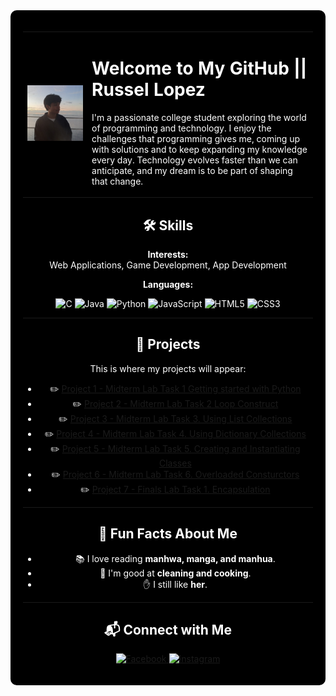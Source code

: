 <div align="center" style="background-color:#000000; color:white; padding:20px; border-radius:10px;">
<table>
  <tr>
    <td width="20%" align="center">
      <img src="images/rus.jpg" alt="Profile pic" width="220"/>
    </td>
    <td width="70%" valign="top">
      <h1 align="left"> Welcome to My GitHub || Russel Lopez </h1>
      
  <p>
    I'm a passionate college student exploring the world of programming and technology.
    I enjoy the challenges that programming gives me, coming up with solutions and to keep expanding my knowledge every day.
    Technology evolves faster than we can anticipate, and my dream is to be part of shaping that change. 
  </p>
    </td>
    
  </tr>
</table>

<h2>🛠️ Skills</h2>
<p><b>Interests:</b><br>Web Applications, Game Development, App Development</p>

<p><b>Languages:</b></p>
<p>
  <img src="https://img.shields.io/badge/C-00599C?style=for-the-badge&logo=c&logoColor=white" alt="C"/>
  <img src="https://img.shields.io/badge/Java-ED8B00?style=for-the-badge&logo=openjdk&logoColor=white" alt="Java"/>
  <img src="https://img.shields.io/badge/Python-3776AB?style=for-the-badge&logo=python&logoColor=white" alt="Python"/>
  <img src="https://img.shields.io/badge/JavaScript-F7DF1E?style=for-the-badge&logo=javascript&logoColor=black" alt="JavaScript"/>
  <img src="https://img.shields.io/badge/HTML5-E34F26?style=for-the-badge&logo=html5&logoColor=white" alt="HTML5"/>
  <img src="https://img.shields.io/badge/CSS3-1572B6?style=for-the-badge&logo=css3&logoColor=white" alt="CSS3"/>
</p>

<hr>

<h2>📂 Projects</h2>
<p>This is where my projects will appear:</p>
<ul>
  <li>✏️ <a href="https://docs.google.com/document/d/1o-xWUObE9C5o1FTpFi87XN3bE9Zm3JcQQZrWKbiojm8/edit?usp=sharing">Project 1 - Midterm Lab Task 1 Getting started with Python</a></li>
  <li>✏️ <a href="https://docs.google.com/document/d/1JdzIEdLT3SnoZj2yktz9NQuIK9h8lipcTArakrSigA8/edit?usp=sharing">Project 2 - Midterm Lab Task 2 Loop Construct</a></li>
  <li>✏️ <a href="https://docs.google.com/document/d/1CkfzIstDXd1jnWyImPl_cdOd_NcUvsKB/edit?usp=sharing&ouid=114309544275202004213&rtpof=true&sd=true">Project 3 - Midterm Lab Task 3. Using List Collections</a></li>
  <li>✏️ <a href="https://docs.google.com/document/d/1vqu-KfFE89QTYoCS9eXQh-2bbqQrjjZc6R1tp_4PpzI/edit?usp=sharing">Project 4 - Midterm Lab Task 4. Using Dictionary Collections</a></li>
  <li>✏️ <a href="https://docs.google.com/document/d/1izl64Km_WkdQCXZyMTVIzTu8wcY5c_Q_8A-7T3MgJYI/edit?usp=sharing">Project 5 - Midterm Lab Task 5. Creating and Instantiating Classes</a></li>
  <li>✏️ <a href="https://docs.google.com/document/d/1O__n-WplqWYtw20_fgp1mHkj50q6bSJltOqcXiqU6b0/edit?usp=sharing">Project 6 - Midterm Lab Task 6. Overloaded Consturctors</a></li>
  <li>✏️ <a href="https://docs.google.com/document/d/1O__n-WplqWYtw20_fgp1mHkj50q6bSJltOqcXiqU6b0/edit?usp=sharing">Project 7 - Finals Lab Task 1. Encapsulation</a></li>
</ul>

<hr>

<h2>🎉 Fun Facts About Me</h2>
<ul>
  <li>📚 I love reading <b>manhwa, manga, and manhua</b>.</li>
  <li>🍳 I'm good at <b>cleaning and cooking</b>.</li>
  <li>✋ I still like <b>her</b>.</li>
</ul>

<hr>

<h2>📬 Connect with Me</h2>
<p>
  <a href="https://web.facebook.com/rus.lpz">
    <img src="https://img.shields.io/badge/Facebook-1877F2?style=for-the-badge&logo=facebook&logoColor=white" alt="Facebook"/>
  </a>
  <a href="https://www.instagram.com/rus.lpz">
    <img src="https://img.shields.io/badge/Instagram-E4405F?style=for-the-badge&logo=instagram&logoColor=white" alt="Instagram"/>
  </a>
</p>
</div>
